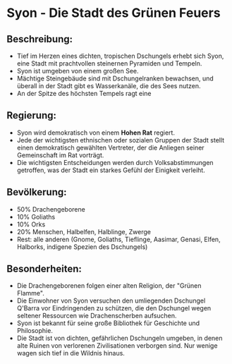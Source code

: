 # Syon - Die Stadt des Grünen Feuers

## Beschreibung:
- Tief im Herzen eines dichten, tropischen Dschungels erhebt sich Syon, eine Stadt mit prachtvollen steinernen Pyramiden und Tempeln.
- Syon ist umgeben von einem großen See.
- Mächtige Steingebäude sind mit Dschungelranken bewachsen, und überall in der Stadt gibt es Wasserkanäle, die des Sees nutzen.
- An der Spitze des höchsten Tempels ragt eine 

## Regierung: 
- Syon wird demokratisch von einem **Hohen Rat** regiert.
- Jede der wichtigsten ethnischen oder sozialen Gruppen der Stadt stellt einen demokratisch gewählten Vertreter, der die Anliegen seiner Gemeinschaft im Rat vorträgt.
- Die wichtigsten Entscheidungen werden durch Volksabstimmungen getroffen, was der Stadt ein starkes Gefühl der Einigkeit verleiht.

## Bevölkerung:

- 50% Drachengeborene
- 10% Goliaths
- 10% Orks
- 20% Menschen, Halbelfen, Halblinge, Zwerge
- Rest: alle anderen (Gnome, Goliaths, Tieflinge, Aasimar, Genasi, Elfen, Halborks, indigene Spezien des Dschungels)

## Besonderheiten:

- Die Drachengeborenen folgen einer alten Religion, der "Grünen Flamme".
- Die Einwohner von Syon versuchen den umliegenden Dschungel Q'Barra vor Eindringenden zu schützen, die den Dschungel wegen seltener Ressourcen wie Drachenscherben aufsuchen.
- Syon ist bekannt für seine große Bibliothek für Geschichte und Philosophie.
- Die Stadt ist von dichten, gefährlichen Dschungeln umgeben, in denen alte Ruinen von verlorenen Zivilisationen verborgen sind. Nur wenige wagen sich tief in die Wildnis hinaus.